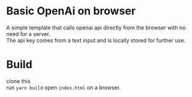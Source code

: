 # Basic OpenAi on browser

A simple template that calls openai api directly from the browser with no need for a server.  
The api key comes from a text input and is locally stored for further use.  

# Build

clone this  
run `yarn build`
open `index.html` on a browser.


